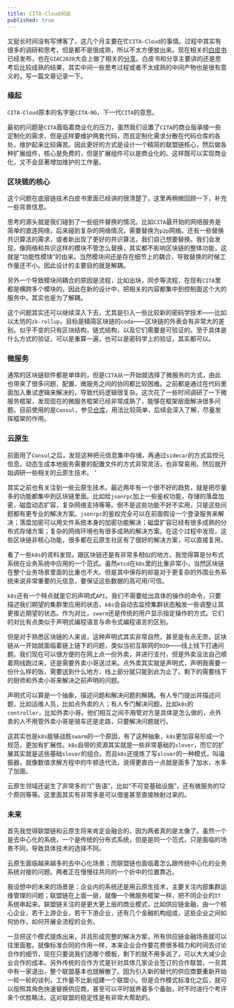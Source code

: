 ```yaml
---
title: CITA-Cloud闲谈
published: true 
---
```


又挺长时间没有写博客了，这几个月主要在忙`CITA-Cloud`的事情。过程中其实有很多的调研和思考，但是都不是很成熟，所以不太方便放出来。现在相关的[白皮书](https://github.com/cita-cloud/rfcs/tree/master/rfcs)已经发布，也在`GIAC2020`大会上做了相关的[分享](https://rink1969.github.io/assets/talks/Blockchain-CloudNative.pdf)。白皮书和分享主要讲的还是思考后比较成熟的结果，其实中间一些思考过程或者不太成熟的中间产物也是很有意义的，写一篇文章记录一下。

### 缘起

`CITA-Cloud`原本的名字是`CITA-NG`，下一代`CITA`的意思。

最初的问题是`CITA`面临着商业化的压力，虽然我们设置了`CITA`的商业版承接一些定制化的需求，但是这样要维护两套代码，而且定制化需求分散在代码仓库的各处，维护起来比较痛苦。因此更好的方式是设计一个精简的联盟链核心，然后做各种扩展组件，核心是免费的，但是扩展组件可以是商业化的。这样既可以实现商业化，又不会显著增加维护的工作量。

### 区块链的核心

这个问题在底层链技术白皮书里面已经讲的很清楚了，这里再稍微回顾一下，补充一些背景信息。

思考的源头就是我们碰到了一些组件替换的情况。比如`CITA`最开始的网络服务是简单的直连网络，后来碰到复杂的网络情况，需要替换为`p2p`网络。还有一些替换共识算法的需求，或者新出现了更好的共识算法，我们自己想要替换。我们会发现，像网络和共识这样的模块不管怎么替换，其实都不影响区块链的整体功能，这就是“功能性模块”的由来。当然模块间还是存在细节上的耦合，导致替换的时候工作量还不小。因此设计的主要目的就是解耦。

另外一个导致模块间耦合的原因是流程，比如出块，同步等流程，在现有`CITA`里都是横跨多个模块的。因此在新的设计中，把相关的内容都集中到控制面这个大的服务中，其实也是为了解耦。

这个问题其实还可以继续深入下去，尤其是引入一些比较新的密码学技术——比如以太坊的`zk-rollup`，目标是精简区块链的`coda`——区块链的外表会有非常大的差别。似乎不变的只有区块结构，链式结构，以及它们需要是可验证的。至于具体是什么方式的验证，可以是重算一遍，也可以是密码学上的验证，其实都可以。

### 微服务

通常的区块链软件都是单体的，但是`CITA`从一开始就选择了微服务的方式，由此也带来了很多问题，配置，微服务之间的协同都比较困难。之前都是通过在代码里面加入重试逻辑来解决的，导致代码逻辑很复杂。这次花了一些时间调研了一下微服务框架，发现现在的微服务框架已经非常成熟了，能够在框架层面解决很多问题。目前使用的是`Consul`，参见[仓库](https://github.com/cita-cloud/runner_consul)，用法比较简单，后续会深入了解，尽量发挥框架的作用。

### 云原生

前面用了`Consul`之后，发现这种把元信息集中存储，再通过`sidecar`的方式监控元信息，动态生成本地服务需要的配置文件的方式非常灵活，也非常易用。然后就开始调研一些相关的云原生技术。 ‘

其实之前也有关注到一些云原生技术。最近两年有一个很不好的趋势，就是把尽量多的功能都集中到区块链里面。比如给`jsonrpc`加上一些鉴权功能，存储的落盘加密，磁盘动态扩容，复杂网络支持等等。倒不是这些功能不好不实用，只是这些问题都有更专业的解决方案。`jsonrpc`的鉴权完全可以在前面假设一个登录服务来解决；落盘加密可以用文件系统本身的加密功能解决；磁盘扩容已经有很多成熟的分布式存储方案；复杂的网络环境也有很多成熟的解决方案。在这个过程中发现，这些区块链非核心功能，很多都在云原生社区有了很好的解决方案，可以直接复用。

看了一些`k8s`的资料发现，跟区块链还是有非常多相似的地方。我觉得算是分布式系统在业务系统中应用的一个范式。虽然`etcd`在`k8s`里的比重非常小，当然区块链在整个业务场景里面的比重也不大。但是其中保存的却是对于更复杂的外围业务系统来说非常重要的元信息，要保证这些数据的高可用/可信。

`k8s`还有一个特点就是它的声明式`API`。我们不需要给出具体的操作的命令，只要描述我们期望的集群里应用的状态，`k8s`会自动去监控集群状态触发一些调整让其更接近期望的状态。作为对比，`swarm`还是传统的用户显示指定操作的方式。它们的对比有点类似于声明式编程语言与命令式编程语言的区别。

但是对于熟悉区块链的人来说，这种声明式其实非常自然，甚至是有点无奈。区块链从一开始就面临着链上链下的问题，类似当初互联网的`O2O`——线上线下打通问题。我们现在可以很方便的在网上点一份外卖，并进行支付，但是外卖没法自己顺着网线跑过来，还是需要外卖小哥送过来。点外卖其实就是声明式，声明我需要一份什么样的饭，需要送到什么地方，线上部分就只能到此为止了。剩下的需要线下的厨师和外卖小哥来解决之前声明的问题。

声明式可以算是一个抽象，描述问题和解决问题的解耦。有人专门提出并描述问题，比如运维人员，比如点外卖的人；有人专门解决问题，比如`k8s`的`controller`，比如外卖小哥。他们相互之间不用管对方是具体是怎么做的，点外卖的人不用管外卖小哥是骑车还是走路，只要解决问题就行。

这其实也是`k8s`能够战胜`swarm`的一个原因，有了这种抽象，`k8s`更加容易形成一个规范，更加有扩展性。`k8s`自带的资源其实就是一些非常基础的`slover`，而它的扩展其实就是这些基础`slover`的组合。而且`k8s`还提炼了写`slover`的一种模式，叫谐振器，就像数值求解方程中的牛顿迭代法，说得更直白一点就是面多了加水，水多了加面。

云原生领域还诞生了非常多的“广告语”，比如“不可变基础设施”，还有微服务的12个原则等等。这里面其实有非常多是可以借鉴甚至直接映射过来的。

### 未来

首先我觉得联盟链和云原生将来肯定会融合的，因为两者真的是太像了。虽然一个是去中心化的系统，一个是传统的分布式系统，但是是同一个范式，只是面临的场景不同，导致具体技术的选择不同。

云原生面临越来越多的去中心化场景；而联盟链也面临着怎么跟传统中心化的业务系统对接的问题。两者正在慢慢往共同的一个折中的位置靠近。

我设想中的未来的场景是：企业内的系统还是用云原生技术，主要关注内部集群运维管理的问题；联盟链在上面一层，就像一个微服务框架一样，把不同企业的`IT`系统串起来。联盟链关注的是更大更上层的商业模式，比如供应链金融，由一个核心企业，若干上游企业，若干下游企业，还有几个金融机构组成，这些企业之间如何协作，如何开展全流程的业务。

一旦把这个模式提炼出来，并且形成完整的解决方案，所有供应链金融场景就可以往里面套。就像标准合同的作用一样，本来企业合作要花费很多精力和时间去讨论合作的细节，现在只要说我们选哪个模板，剩下的就不用多说了，可以大大减少企业合作的成本。另外传统的合作方式是针对具体几家企业签订的合作联盟，一旦其中有一家退出，整个联盟基本也就解散了。因为引入新的替代的供应商要重新开始一轮一轮的谈判，工作量不比新组建一个联盟小。但是合作模式标准化之后，就可以按照其角色快速替换供应商，甚至可以平时就养着多个备胎，时不时进行个考评来个优胜略汰。这对联盟的稳定性是有非常大帮助的。









